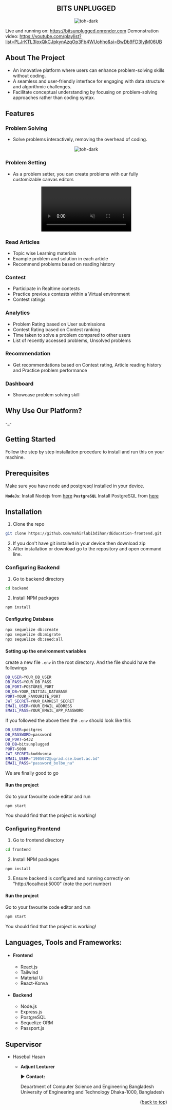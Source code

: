 <h2 align="center">BITS UNPLUGGED</h3>

<p align="center">
    <img src="./frontend/public/images/hero-drag.svg" alt="toh-dark">
</p>

Live and running on: https://bitsunplugged.onrender.com
Demonstration video: https://youtube.com/playlist?list=PLJrKTL3IoxQkCJpkynAzqOp3Fb4WUohho&si=BwDb9FD3IyjM06UB
## About The Project

- An innovative platform where users can enhance problem-solving skills without coding.
- A seamless and user-friendly interface for engaging with data structure and algorithmic challenges.
- Facilitate conceptual understanding by focusing on problem-solving approaches rather than coding syntax.

## Features

### Problem Solving

- Solve problems interactively, removing the overhead of coding.
<p align="center">
    <img src="./frontend/public/gifs/toh_dark.gif" alt="toh-dark">
</p>

### Problem Setting

- As a problem setter, you can create problems with our fully customizable canvas editors

<p align="center">
<video width="280" src="https://github.com/mahirlabibdihan/bitsunplugged/assets/62663759/42ae52c2-6765-4fbb-a38a-8965217e8449" autoplay loop muted>
</video>
</p>

<!--
  <video width="320" height="240" autoPlay loop muted>
  <source src="./frontend/public/videos/graph_dark.mp4" type="video/mp4" />
  </video>
<video src='./frontend/public/videos/graph_dark.mp4' /> -->

### Read Articles

- Topic wise Learning materials
- Example problem and solution in each article
- Recommend problems based on reading history

### Contest

- Participate in Realtime contests
- Practice previous contests within a Virtual environment
- Contest ratings

### Analytics

- Problem Rating based on User submissions
- Contest Rating based on Contest ranking
- Time taken to solve a problem compared to other users
- List of recently accessed problems, Unsolved problems

### Recommendation

- Get recommendations based on Contest rating, Article reading history and Practice problem performance

### Dashboard

- Showcase problem solving skill

## Why Use Our Platform?

-\_-

## Getting Started

Follow the step by step installation procedure to install and run this on your machine.

## Prerequisites

Make sure you have node and postgresql installed in your device.

**`NodeJs`**: Install Nodejs from [here](https://nodejs.org/en/download/)
**`PostgreSQL`** Install PostgreSQL from [here](https://www.postgresql.org/download/)

## Installation <a name="configuration"></a>

1.  Clone the repo

```sh
git clone https://github.com/mahirlabibdihan/dEducation-frontend.git
```

2.  If you don't have git installed in your device then download zip
3.  After installation or download go to the repository and open command line.

### Configuring Backend

1. Go to backend directory

```sh
cd backend
```

2. Install NPM packages

```sh
npm install
```

#### Configuring Database

```sh
npx sequelize db:create
npx sequelize db:migrate
npx sequelize db:seed:all
```

#### Setting up the environment variables

create a new file `.env` in the root directory. And the file should have the followings

```sh
DB_USER=YOUR_DB_USER
DB_PASS=YOUR_DB_PASS
DB_PORT=POSTGRES_PORT
DB_DB=YOUR_INITIAL_DATABASE
PORT=YOUR_FAVOURITE_PORT
JWT_SECRET=YOUR_DARKEST_SECRET
EMAIL_USER=YOUR_EMAIL_ADDRESS
EMAIL_PASS=YOUR_EMAIL_APP_PASSWORD
```

If you followed the above then the `.env` should look like this

```sh
DB_USER=postgres
DB_PASSWORD=password
DB_PORT=5432
DB_DB=bitsunplugged
PORT=5000
JWT_SECRET=kuddusmia
EMAIL_USER="1905072@ugrad.cse.buet.ac.bd"
EMAIL_PASS="password_bolbo_na"
```

We are finally good to go

#### Run the project

Go to your favourite code editor and run

```sh
npm start
```

You should find that the project is working!

### Configuring Frontend

1. Go to frontend directory

```sh
cd frontend
```

2. Install NPM packages

```sh
npm install
```

3.  Ensure backend is configured and running correctly on "http://localhost:5000" (note the port number)

#### Run the project

Go to your favourite code editor and run

```sh
npm start
```

You should find that the project is working!

## Languages, Tools and Frameworks:<a name="tools"></a>

- <h4>Frontend</h4>

  - React.js
  - Tailwind
  - Material Ui
  - React-Konva

- <h4>Backend</h4>

  - Node.js
  - Express.js
  - PostgreSQL
  - Sequelize ORM
  - Passport.js

## Supervisor

- Hasebul Hasan

  - **Adjunt Lecturer**

    :arrow_forward: **Contact:**

    Department of Computer Science and Engineering
    Bangladesh University of Engineering and Technology
    Dhaka-1000, Bangladesh

<p align="right">(<a href="#top">back to top</a>)</p>
